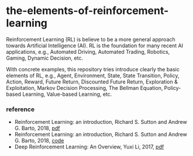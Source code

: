 # the-elements-of-reinforcement-learning
Reinforcement Learning (RL) is believe to be a more general approach towards Artificial Intelligence (AI). RL is the foundation for many recent AI applications, e.g., Automated Driving, Automated Trading, Robotics, Gaming, Dynamic Decision, etc. 

With concrete examples, this repository tries introduce clearly the basic elements of RL, e.g., Agent, Environment, State, State Transition, Policy, Action, Reward, Future Return, Discounted Future Return, Exploration &amp; Exploitation, Markov Decision Processing, The Bellman Equation, Policy-based Learning, Value-based Learning, etc. 

### reference
* Reinforcement Learning: an introduction, Richard S. Sutton and Andrew G. Barto, 2018, [pdf](https://drive.google.com/file/d/1xeUDVGWGUUv1-ccUMAZHJLej2C7aAFWY/view) 
* Reinforcement Learning: an introduction, Richard S. Sutton and Andrew G. Barto, 2018, [code](https://github.com/ykaitao/reinforcement-learning-an-introduction)
* Deep Reinforcement Learning: An Overview, Yuxi Li, 2017, [pdf](https://arxiv.org/abs/1701.07274)
